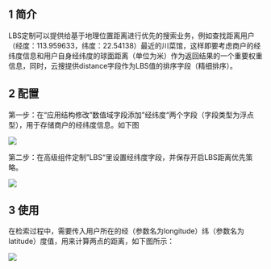 ## 1 简介

LBS定制可以提供给基于地理位置距离进行优先的搜索业务，例如查找距离用户（经度：113.959633，纬度：22.54138）最近的川菜馆，这样即要考虑商户的经纬度信息和用户自身经纬度的球面距离（单位为米）作为返回结果的一个重要权重信息，同时，云搜提供distance字段作为LBS值的排序字段（精细排序）。

## 2 配置

第一步：在“应用结构修改”数值域字段添加”经纬度“两个字段（字段类型为浮点型），用于存储商户的经纬度信息。如下图

![](//qzonestyle.gtimg.cn/qzone/vas/opensns/res/img/yunsousuobangzhuwendang-55.png)

第二步：在高级组件定制”LBS“里设置经纬度字段，并保存开启LBS距离优先策略。

![](//mccdn.qcloud.com/img5698f6224f42f.png)

## 3 使用

在检索过程中，需要传入用户所在的经（参数名为longitude）纬（参数名为latitude）度值，用来计算两点的距离，如下图所示：

![](//qzonestyle.gtimg.cn/qzone/vas/opensns/res/img/yunsousuobangzhuwendang-57.png)
